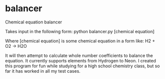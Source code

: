 # balancer
Chemical equation balancer

Takes input in the following form:
python balancer.py [chemical equation]

Where [chemical equation] is some chemical equation in a form like:
H2 + O2 -> H2O

It will then attempt to calculate whole number coefficients to balance the equation. It currently supports elements from Hydrogen to Neon. I created this program for fun while studying for a high school chemistry class, but so far it has worked in all my test cases.
